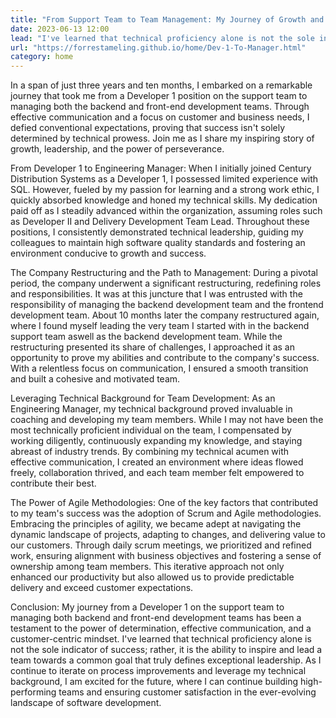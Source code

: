 ```yaml
---
title: "From Support Team to Team Management: My Journey of Growth and Leadership"
date: 2023-06-13 12:00
lead: "I've learned that technical proficiency alone is not the sole indicator of success; rather, it is the ability to inspire and lead a team towards a common goal that truly defines exceptional leadership."
url: "https://forrestameling.github.io/home/Dev-1-To-Manager.html"
category: home
---
```




In a span of just three years and ten months, I embarked on a remarkable journey that took me from a Developer 1 position on the support team to managing both the backend and front-end development teams. Through effective communication and a focus on customer and business needs, I defied conventional expectations, proving that success isn't solely determined by technical prowess. Join me as I share my inspiring story of growth, leadership, and the power of perseverance.

From Developer 1 to Engineering Manager:
When I initially joined Century Distribution Systems as a Developer 1, I possessed limited experience with SQL. However, fueled by my passion for learning and a strong work ethic, I quickly absorbed knowledge and honed my technical skills. My dedication paid off as I steadily advanced within the organization, assuming roles such as Developer II and Delivery Development Team Lead. Throughout these positions, I consistently demonstrated technical leadership, guiding my colleagues to maintain high software quality standards and fostering an environment conducive to growth and success.

The Company Restructuring and the Path to Management:
During a pivotal period, the company underwent a significant restructuring, redefining roles and responsibilities. It was at this juncture that I was entrusted with the responsibility of managing the backend development team and the frontend development team. About 10 months later the company restructured again, where I found myself leading the very team I started with in the backend support team aswell as the backend development team. While the restructuring presented its share of challenges, I approached it as an opportunity to prove my abilities and contribute to the company's success. With a relentless focus on communication, I ensured a smooth transition and built a cohesive and motivated team.

Leveraging Technical Background for Team Development:
As an Engineering Manager, my technical background proved invaluable in coaching and developing my team members. While I may not have been the most technically proficient individual on the team, I compensated by working diligently, continuously expanding my knowledge, and staying abreast of industry trends. By combining my technical acumen with effective communication, I created an environment where ideas flowed freely, collaboration thrived, and each team member felt empowered to contribute their best.

The Power of Agile Methodologies:
One of the key factors that contributed to my team's success was the adoption of Scrum and Agile methodologies. Embracing the principles of agility, we became adept at navigating the dynamic landscape of projects, adapting to changes, and delivering value to our customers. Through daily scrum meetings, we prioritized and refined work, ensuring alignment with business objectives and fostering a sense of ownership among team members. This iterative approach not only enhanced our productivity but also allowed us to provide predictable delivery and exceed customer expectations.

Conclusion:
My journey from a Developer 1 on the support team to managing both backend and front-end development teams has been a testament to the power of determination, effective communication, and a customer-centric mindset. I've learned that technical proficiency alone is not the sole indicator of success; rather, it is the ability to inspire and lead a team towards a common goal that truly defines exceptional leadership. As I continue to iterate on process improvements and leverage my technical background, I am excited for the future, where I can continue building high-performing teams and ensuring customer satisfaction in the ever-evolving landscape of software development.